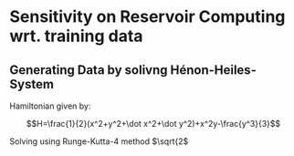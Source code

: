 <h1>Sensitivity on Reservoir Computing wrt. training data</h1>
<h2>Generating Data by solivng Hénon-Heiles-System</h2>
Hamiltonian given by:

```math
H=\frac{1}{2}(x^2+y^2+\dot x^2+\dot y^2)+x^2y-\frac{y^3}{3}
```

Solving using Runge-Kutta-4 method $\sqrt{2$
